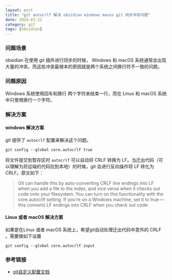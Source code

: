 ```yaml
---
layout: post
title: "git autocrlf 解决 obsidian windows macos git 同步冲突问题"
date: 2024-01-22 
category: git
tags: [obsidian] 
---
```


### 问题场景
obsidian 在使用 git 插件进行同步的时候， Windows 和 macOS 系统通常会出现大量的冲突。而这些冲突最根本的原因就是两个系统之间换行符不一致的问题。

### 问题原因
Windows 系统使用回车和换行 两个字符来结束一行，而在 Linux 和 macOS 系统中只使用换行一个字符。

### 解决方案

#### windows 解决方案 
git 提供了 `autocrlf` 配置来解决这个问题。

`git config --global core.autocrlf true`

将文件提交到暂存区时 `autocrlf` 可以自动将 CRLF 转换为 LF。当迁出代码（可以理解为将远端的代码拉到本地）的时候，git 会进行反向操作将 LF 转化为 CRLF。原文如下：

> Git can handle this by auto-converting CRLF line endings into LF when you add a file to the index, and vice versa when it checks out code onto your filesystem. You can turn on this functionality with the core.autocrlf setting. If you’re on a Windows machine, set it to true — this converts LF endings into CRLF when you check out code:

#### Linux 或者 macOS 解决方案 
如果是在Linux 或者 macOS 系统上，希望git自动处理迁出代码中意外的 CRLF 。需要做如下设置 

`git config --global core.autocrlf input`


### 参考链接
- [git自定义配置文档](https://git-scm.com/book/en/v2/Customizing-Git-Git-Configuration)
